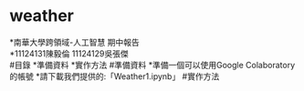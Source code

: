 # weather
*南華大學跨領域-人工智慧 期中報告<br>
*11124131陳毅倫 11124129吳張傑<br>
#目錄
*準備資料
*實作方法
#準備資料
*準備一個可以使用Google Colaboratory的帳號
*請下載我們提供的:「Weather1.ipynb」
#實作方法
